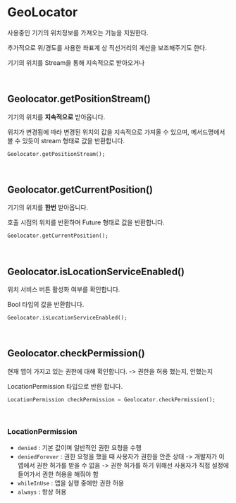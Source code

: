 # GeoLocator 

사용중인 기기의 위치정보를 가져오는 기능을 지원한다.  

추가적으로 위/경도를 사용한 좌표계 상 직선거리의 계산을 보조해주기도 한다.

기기의 위치를 Stream을 통해 지속적으로 받아오거나 

<br />

## Geolocator.getPositionStream()

기기의 위치를 **지속적으로** 받아옵니다.

위치가 변경됨에 따라 변경된 위치의 값을 지속적으로 가져올 수 있으며, 메서드명에서 볼 수 있듯이 stream 형태로 값을 반환합니다.

```dart
Geolocator.getPositionStream();
```

<br />

## Geolocator.getCurrentPosition() 

기기의 위치를 **한번** 받아옵니다. 

호출 시점의 위치를 반환하며 Future 형태로 값을 반환합니다.

```dart
Geolocator.getCurrentPosition();
```

<br />

## Geolocator.isLocationServiceEnabled()

위치 서비스 버튼 활성화 여부를 확인합니다.

Bool 타입의 값을 반환합니다.

```dart
Geolocator.isLocationServiceEnabled();
```

<br />

## Geolocator.checkPermission()

현재 앱이 가지고 있는 권한에 대해 확인합니다. -> 권한을 허용 했는지, 안했는지

LocationPermission 타입으로 반환 합니다.

``` dart
LocationPermission checkPermission = Geolocator.checkPermission();
```

<br />

### LocationPermission

- `denied` : 기본 값이며 일반적인 권한 요청을 수행
- `deniedForever` : 권한 요청을 했을 때 사용자가 권한을 안준 상태 -> 개발자가 이 앱에서 권한 허가를 받을 수 없음 -> 권한 허가를 하기 위해선 사용자가 직접 설정에 들어가서 권한 허용을 해줘야 함
- `whileInUse` : 앱을 실행 중에만 권한 허용
- `always` : 항상 허용

